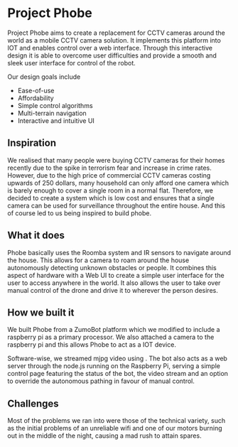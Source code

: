 # Project Phobe
Project Phobe aims to create a replacement for CCTV cameras around the world as a mobile CCTV camera solution.
It implements this platform into IOT and enables control over a web interface. Through this interactive
design it is able to overcome user difficulties and provide a smooth and sleek user interface for control
of the robot.

Our design goals include
* Ease-of-use
* Affordability
* Simple control algorithms
* Multi-terrain navigation
* Interactive and intuitive UI

## Inspiration
We realised that many people were buying CCTV cameras for their homes recently due to the spike in terrorism fear and increase in crime rates. However, due to the high price of commercial CCTV cameras costing upwards of 250 dollars, many household can only afford one camera which is barely enough to cover a single room in a normal flat. Therefore, we decided to create a system which is low cost and ensures that a single camera can be used for surveillance throughout the entire house. And this of course led to us being inspired to build phobe.

## What it does
Phobe basically uses the Roomba system and IR sensors to navigate around the house. This allows for a camera to roam around the house autonomously detecting unknown obstacles or people. It combines this aspect of hardware with a Web UI to create a simple user interface for the user to access anywhere in the world. It also allows the user to take over manual control of the drone and drive it to wherever the person desires.

## How we built it
We built Phobe from a ZumoBot platform which we modified to include a raspberry pi as a primary processor. We also attached a camera to the raspberry pi and this allows Phobe to act as a IOT device.

Software-wise, we streamed mjpg video using . The bot also acts as a web server through the node.js running on the Raspberry Pi, serving a simple control page featuring the status of the bot, the video stream and an option to override the autonomous pathing in favour of manual control.

## Challenges
Most of the problems we ran into were those of the technical variety, such as the initial problems of an unreliable wifi and one of our motors burning out in the middle of the night, causing a mad rush to attain spares.
